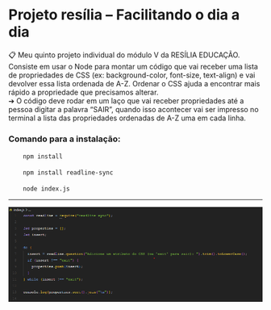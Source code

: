# Projeto resília – Facilitando o dia a dia

📋 Meu quinto projeto individual do módulo V da RESÍLIA EDUCAÇÃO. Consiste em usar o Node para montar um código que vai receber uma lista de
propriedades de CSS (ex: background-color, font-size, text-align) e vai devolver
essa lista ordenada de A-Z. Ordenar o CSS ajuda a encontrar mais rápido a
propriedade que precisamos alterar. <br/>
➔ O código deve rodar em um laço que vai receber propriedades até a
pessoa digitar a palavra “SAIR”, quando isso acontecer vai ser impresso
no terminal a lista das propriedades ordenadas de A-Z uma em cada linha.  


### Comando para a instalação:

    
        npm install 
        
        npm install readline-sync
         
        node index.js  
---
 
  <img alt="cssNode" src="https://raw.githubusercontent.com/gooddri/ProjetoNodeCss/main/img/cssNode.png?token=GHSAT0AAAAAAB7RZXCFU4WSMQVHT4DARPUSZAEBUKA">
